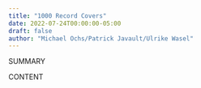 ```yaml
---
title: "1000 Record Covers"
date: 2022-07-24T00:00:00-05:00
draft: false
author: "Michael Ochs/Patrick Javault/Ulrike Wasel"
---
```


SUMMARY

<!--more-->

CONTENT